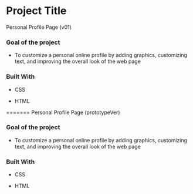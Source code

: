 # Project Title

Personal Profile Page (v01)

### Goal of the project

- To customize a personal online profile by adding graphics, customizing text, and improving the overall look of the web page

### Built With

- CSS

- HTML

=======
Personal Profile Page (prototypeVer)

### Goal of the project

- To customize a personal online profile by adding graphics, customizing text, and improving the overall look of the web page

### Built With

- CSS

- HTML
